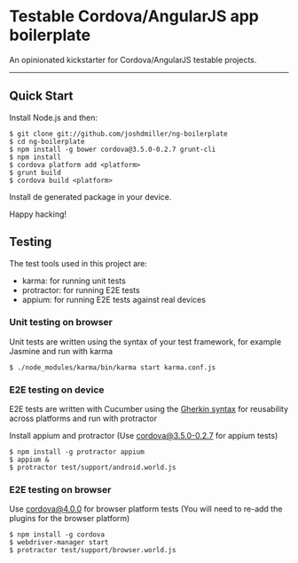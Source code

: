 # Testable Cordova/AngularJS app boilerplate

An opinionated kickstarter for Cordova/AngularJS testable projects.

***

## Quick Start

Install Node.js and then:

```
$ git clone git://github.com/joshdmiller/ng-boilerplate
$ cd ng-boilerplate
$ npm install -g bower cordova@3.5.0-0.2.7 grunt-cli
$ npm install
$ cordova platform add <platform>
$ grunt build
$ cordova build <platform>
```

Install de generated package in your device.

Happy hacking!
 
## Testing

 The test tools used in this project are:
 
  + karma: for running unit tests
  + protractor: for running E2E tests
  + appium: for running E2E tests against real devices


### Unit testing on browser

Unit tests are written using the syntax of your test framework, for example Jasmine and run with karma

```
$ ./node_modules/karma/bin/karma start karma.conf.js
```

### E2E testing on device

E2E tests are written with Cucumber using the [Gherkin syntax](https://github.com/cucumber/cucumber/wiki/Gherkin) for reusability across platforms and run with protractor

Install appium and protractor (Use cordova@3.5.0-0.2.7 for appium tests)

```
$ npm install -g protractor appium
$ appium &
$ protractor test/support/android.world.js
```

### E2E testing on browser

Use cordova@4.0.0 for browser platform tests (You will need to re-add the plugins for the browser platform)

```
$ npm install -g cordova
$ webdriver-manager start
$ protractor test/support/browser.world.js
```
